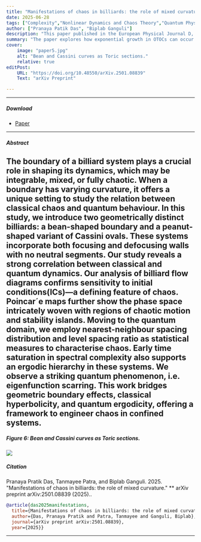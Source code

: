 ```yaml
---
title: "Manifestations of chaos in billiards: the role of mixed curvature" 
date: 2025-06-28
tags: ["Complexity","Nonlinear Dynamics and Chaos Theory","Quantum Physics","OTOC","INO"]
author: ["Pranaya Patik Das", "Biplab Ganguli"]
description: "This paper published in the European Physical Journal D, 2021."
summary: "The paper explores how exponential growth in OTOCs can occur even in the absence of classical indicators like potential maxima, revealing that such growth is instead closely linked to local density of states and the curvature of the potential's slope, rather than to chaos itself."
cover:
    image: "paper5.jpg"
    alt: "Bean and Cassini curves as Toric sections."
    relative: true
editPost:
    URL: "https://doi.org/10.48550/arXiv.2501.08839"
    Text: "arXiv Preprint"

---
```


---

##### Download

+ [Paper](paper5.pdf)

---

##### Abstract

The boundary of a billiard system plays a crucial role in shaping its dynamics, which may be integrable, mixed, or fully chaotic. When a boundary has varying curvature, it offers a unique setting to study the relation between classical chaos and quantum behaviour. In this study, we introduce two geometrically distinct billiards: a bean-shaped boundary and a peanut-shaped variant of Cassini ovals. These systems incorporate both focusing and defocusing walls with no neutral segments. Our study reveals a strong correlation between classical and quantum dynamics. Our analysis of billiard flow diagrams confirms sensitivity to initial conditions(ICs)—a defining feature of chaos. Poincar´e maps further show the phase space intricately woven with regions of chaotic motion and stability islands. Moving to the quantum domain, we employ nearest-neighbour spacing distribution and level spacing ratio as statistical measures to characterise chaos. Early time saturation in spectral complexity also supports an ergodic hierarchy in these systems. We observe a striking quantum phenomenon, i.e. eigenfunction scarring. This work bridges geometric boundary effects, classical hyperbolicity, and quantum ergodicity, offering a framework to engineer chaos in confined systems.
---
##### Figure 6: Bean and Cassini curves as Toric sections.

![](paper5.png)

##### Citation

Pranaya Pratik Das, Tanmayee Patra, and Biplab Ganguli. 2025. "Manifestations of chaos in billiards: the role of mixed curvature." ** arXiv preprint arXiv:2501.08839 (2025)..

```BibTeX
@article{das2025manifestations,
  title={Manifestations of chaos in billiards: the role of mixed curvature},
  author={Das, Pranaya Pratik and Patra, Tanmayee and Ganguli, Biplab},
  journal={arXiv preprint arXiv:2501.08839},
  year={2025}}
```

---